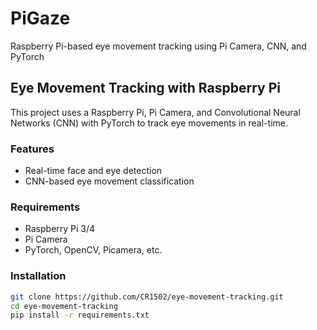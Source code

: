 # PiGaze
Raspberry Pi-based eye movement tracking using Pi Camera, CNN, and PyTorch
## Eye Movement Tracking with Raspberry Pi

This project uses a Raspberry Pi, Pi Camera, and Convolutional Neural Networks (CNN) with PyTorch to track eye movements in real-time.

### Features
- Real-time face and eye detection
- CNN-based eye movement classification

### Requirements
- Raspberry Pi 3/4
- Pi Camera
- PyTorch, OpenCV, Picamera, etc.

### Installation
```bash
git clone https://github.com/CR1502/eye-movement-tracking.git
cd eye-movement-tracking
pip install -r requirements.txt